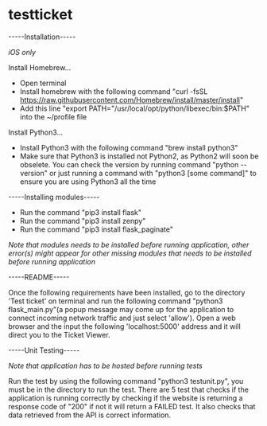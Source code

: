 # testticket
-----Installation-----

*iOS only*

Install Homebrew...
- Open terminal
- Install homebrew with the following command "curl -fsSL https://raw.githubusercontent.com/Homebrew/install/master/install"
- Add this line "export PATH="/usr/local/opt/python/libexec/bin:$PATH" into the ~/profile file

Install Python3...
- Install Python3 with the following command "brew install python3"
- Make sure that Python3 is installed not Python2, as Python2 will soon be obselete. You can check the version by running command "python --version" or just running a command with "python3 [some command]" to ensure you are using Python3 all the time

-----Installing modules-----
- Run the command "pip3 install flask"
- Run the command "pip3 install zenpy"
- Run the command "pip3 install flask_paginate"

*Note that modules needs to be installed before running application, other error(s) might appear for other missing modules that needs to be installed before running application*

-----README-----

Once the following requirements have been installed, go to the directory 'Test ticket' on terminal and run the following command "python3 flask_main.py"(a popup message may come up for the application to connect incoming network traffic and just select 'allow'). Open a web browser and the input the following 'localhost:5000' address and it will direct you to the Ticket Viewer.

-----Unit Testing-----

*Note that application has to be hosted before running tests*

Run the test by using the following command "python3 testunit.py", you must be in the directory to run the test. There are 5 test that checks if the application is running correctly by checking if the website is returning a response code of "200" if not it will return a FAILED test. It also checks that data retrieved from the API is correct information.

